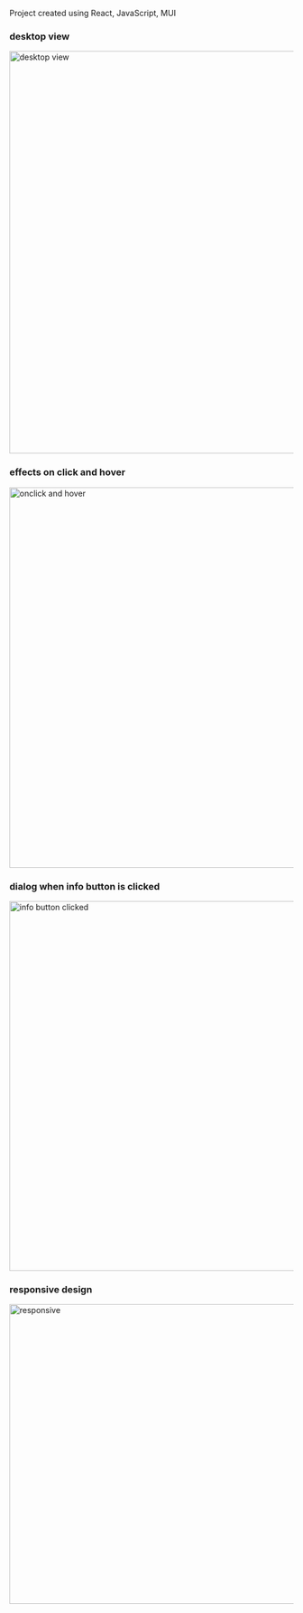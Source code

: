 Project created using React, JavaScript, MUI

### desktop view

<img width="713" alt="desktop view" src="https://user-images.githubusercontent.com/78044759/145710796-cee76929-5036-4c8b-8fb7-7eedca163e39.png">

### effects on click and hover

<img width="674" alt="onclick and hover" src="https://user-images.githubusercontent.com/78044759/145710809-270c89a0-b12b-4d61-ab52-bd512839e26d.png">

### dialog when info button is clicked

<img width="655" alt="info button clicked" src="https://user-images.githubusercontent.com/78044759/145710816-d8e82bcb-e5c1-4a6c-b4b4-07fa82a90ded.png">

### responsive design

<img width="531" alt="responsive" src="https://user-images.githubusercontent.com/78044759/145710832-d73abd26-59f6-4309-9e1b-3b207ae57adf.png">
